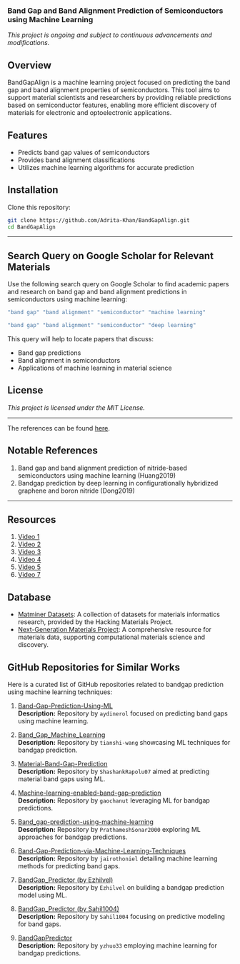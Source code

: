 
### Band Gap and Band Alignment Prediction of Semiconductors using Machine Learning

*This project is ongoing and subject to continuous advancements and modifications.*

## Overview
BandGapAlign is a machine learning project focused on predicting the band gap and band alignment properties of semiconductors. This tool aims to support material scientists and researchers by providing reliable predictions based on semiconductor features, enabling more efficient discovery of materials for electronic and optoelectronic applications.

## Features
- Predicts band gap values of semiconductors
- Provides band alignment classifications
- Utilizes machine learning algorithms for accurate prediction

## Installation

Clone this repository:
```bash
git clone https://github.com/Adrita-Khan/BandGapAlign.git
cd BandGapAlign
```
---

## Search Query on Google Scholar for Relevant Materials

Use the following search query on Google Scholar to find academic papers and research on band gap and band alignment predictions in semiconductors using machine learning:

```bash
"band gap" "band alignment" "semiconductor" "machine learning"
```

```bash
"band gap" "band alignment" "semiconductor" "deep learning"
```

This query will help to locate papers that discuss:

- Band gap predictions
- Band alignment in semiconductors
- Applications of machine learning in material science


## License

*This project is licensed under the MIT License.*

---

The references can be found [here](References.md).


## Notable References

1. Band gap and band alignment prediction of nitride-based semiconductors using machine learning (Huang2019)
2. Bandgap prediction by deep learning in configurationally hybridized graphene and boron nitride (Dong2019)

---


## Resources

1. [Video 1](https://www.youtube.com/watch?v=DxQbakJXHMU)
2. [Video 2](https://www.youtube.com/watch?v=dJRpjK1UyPI&t=192s)
3. [Video 3](https://www.youtube.com/watch?v=dU123Uc7HlI)
4. [Video 4](https://www.youtube.com/watch?v=qg3ju4nqqoQ)
5. [Video 5](https://www.youtube.com/watch?v=vVXD1Ds4Efk)
6. [Video 7](https://www.youtube.com/watch?v=JYz51Wq3yEo)

## Database

- [Matminer Datasets](https://hackingmaterials.lbl.gov/matminer/matminer.datasets.html): A collection of datasets for materials informatics research, provided by the Hacking Materials Project.
- [Next-Generation Materials Project](https://next-gen.materialsproject.org/): A comprehensive resource for materials data, supporting computational materials science and discovery.


## GitHub Repositories for Similar Works

Here is a curated list of GitHub repositories related to bandgap prediction using machine learning techniques:

1. [Band-Gap-Prediction-Using-ML](https://github.com/aydinerol/Band-Gap-Prediction-Using-ML)  
   **Description:** Repository by `aydinerol` focused on predicting band gaps using machine learning.

2. [Band_Gap_Machine_Learning](https://github.com/tianshi-wang/Band_Gap_Machine_Learning)  
   **Description:** Repository by `tianshi-wang` showcasing ML techniques for bandgap prediction.

3. [Material-Band-Gap-Prediction](https://github.com/ShashankRapolu07/Material-Band-Gap-Prediction)  
   **Description:** Repository by `ShashankRapolu07` aimed at predicting material band gaps using ML.

4. [Machine-learning-enabled-band-gap-prediction](https://github.com/gaochanut/Machine-learning-enabled-band-gap-prediction)  
   **Description:** Repository by `gaochanut` leveraging ML for bandgap predictions.

5. [Band_gap-prediction-using-machine-learning](https://github.com/PrathameshSonar2000/Band_gap-prediction-using-machine-learning)  
   **Description:** Repository by `PrathameshSonar2000` exploring ML approaches for bandgap predictions.

6. [Band-Gap-Prediction-via-Machine-Learning-Techniques](https://github.com/jairothoniel/Band-Gap-Prediction-via-Machine-Learning-Techniques)  
   **Description:** Repository by `jairothoniel` detailing machine learning methods for predicting band gaps.

7. [BandGap_Predictor (by Ezhilvel)](https://github.com/Ezhilvel/BandGap_Predictor)  
   **Description:** Repository by `Ezhilvel` on building a bandgap prediction model using ML.

8. [BandGap_Predictor (by Sahil1004)](https://github.com/Sahil1004/BandGap_Predictor)  
   **Description:** Repository by `Sahil1004` focusing on predictive modeling for band gaps.

9. [BandGapPredictor](https://github.com/yzhuo33/BandGapPredictor)  
   **Description:** Repository by `yzhuo33` employing machine learning for bandgap predictions.




